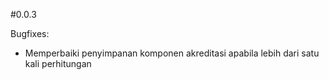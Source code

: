#0.0.3

Bugfixes:

- Memperbaiki penyimpanan komponen akreditasi apabila lebih dari satu kali perhitungan